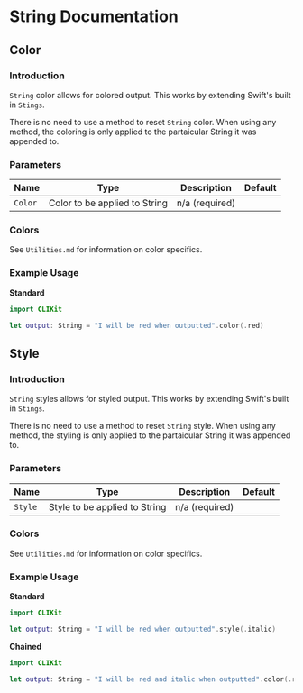 # String Documentation

## Color

### Introduction

``String`` color allows for colored output. This works by extending Swift's built in ``Stings``.

There is no need to use a method to reset ``String`` color. When using any method, the coloring is only applied to the partaicular String it was appended to.

### Parameters

Name | Type | Description | Default
-- | -- | -- | --
| ``Color`` | Color to be applied to String | n/a (required)

### Colors

See ``Utilities.md`` for information on color specifics.

### Example Usage

**Standard**

```swift
import CLIKit

let output: String = "I will be red when outputted".color(.red)
```

## Style

### Introduction

``String`` styles allows for styled output. This works by extending Swift's built in ``Stings``.

There is no need to use a method to reset ``String`` style. When using any method, the styling is only applied to the partaicular String it was appended to.

### Parameters

Name | Type | Description | Default
-- | -- | -- | --
| ``Style`` | Style to be applied to String | n/a (required)

### Colors

See ``Utilities.md`` for information on color specifics.

### Example Usage

**Standard**

```swift
import CLIKit

let output: String = "I will be red when outputted".style(.italic)
```

**Chained**

```swift
import CLIKit

let output: String = "I will be red and italic when outputted".color(.red).style(.italic)
```
